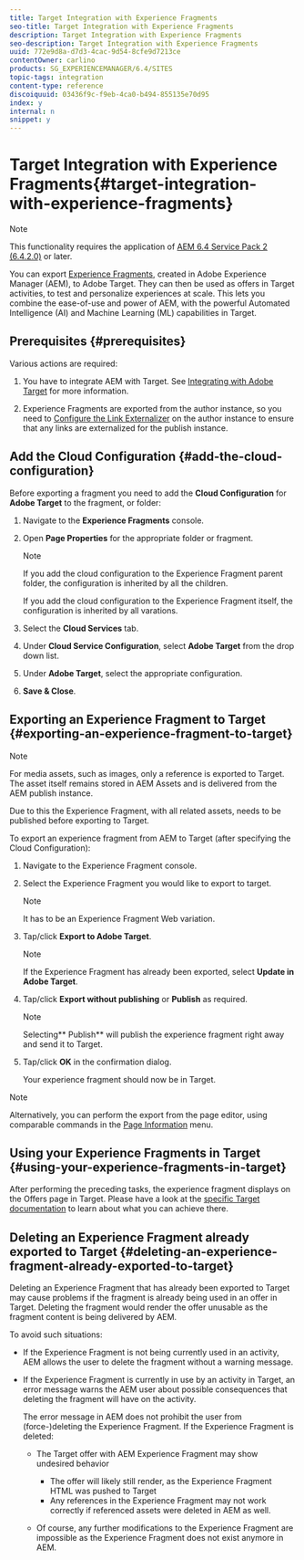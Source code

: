 ```yaml
---
title: Target Integration with Experience Fragments
seo-title: Target Integration with Experience Fragments
description: Target Integration with Experience Fragments
seo-description: Target Integration with Experience Fragments
uuid: 772e9d8a-d7d3-4cac-9d54-8cfe9d7213ce
contentOwner: carlino
products: SG_EXPERIENCEMANAGER/6.4/SITES
topic-tags: integration
content-type: reference
discoiquuid: 03436f9c-f9eb-4ca0-b494-855135e70d95
index: y
internal: n
snippet: y
---
```


# Target Integration with Experience Fragments{#target-integration-with-experience-fragments}

<!--
Comment Type: remark
Last Modified By: Alison Heimoz (aheimoz)
Last Modified Date: 2019-01-11T03:00:22.446-0500
<p>Remove for 6.5</p>
-->

>[!NOTE]
>
>This functionality requires the application of [AEM 6.4 Service Pack 2 (6.4.2.0)](../../../release-notes/sp-release-notes.md) or later.

<!--
Comment Type: remark
Last Modified By: Alison Heimoz (aheimoz)
Last Modified Date: 2019-01-07T04:24:53.668-0500
<p><a href="https://experiencecloud.adobe.com/resources/help/en_US/target/target/aem-experience-fragments.html">https://experiencecloud.adobe.com/resources/help/en_US/target/target/aem-experience-fragments.html</a></p>
-->

<!--
Comment Type: remark
Last Modified By: Alison Heimoz (aheimoz)
Last Modified Date: 2019-01-10T02:24:45.662-0500
<p><a href="https://wiki.corp.adobe.com/display/DMSArchitecture/%5BM3%5D+%5BExperience+Fragments%5D+Support+JSON+offers+for+Target">https://wiki.corp.adobe.com/display/DMSArchitecture/%5BM3%5D+%5BExperience+Fragments%5D+Support+JSON+offers+for+Target</a></p>
<h2>How to Document</h2>
<p>Documentation should be added in, or below, <a href="https://helpx.adobe.com/experience-manager/6-4/sites/authoring/using/experience-fragments.html">https://helpx.adobe.com/experience-manager/6-4/sites/authoring/using/experience-fragments.html</a></p>
<p>Here is a summary of the most important things that we need to mention:</p>
<ul>
<li>The feature allows to export Experience Fragments to Adobe Target so that they can be used as offers in Target activities</li>
<li>As a requirement for this to work, the Target Cloud Service needs to be configured in AEM, and then the configuration needs to be attached to the Experience Fragments (either folder or Experience Fragment level)</li>
<li>By default, Experience Fragments would be delivered in HTML format but this can be configured (either at the folder or Experience Fragment level)</li>
<li>Experience Fragments are exported from the author instance and the user can trigger the export from either the admin or page editor UI</li>
<li>Users can also delete offers that were exported in Target, and see the "sync status" of the offer in case it has been modified (= is the offer in sync or not in sync anymore)</li>
<li>Because the Experience Fragments are exported from the author instance, the Link Externalizer must be properly configured on the author instance to have links rewritten to point towards the publish instance</li>
<li>Media assets such as images are not being sent to Target, just their reference. The asset itself remains stored in AEM and is delivered from AEM publish, hence there is a need to publish the Experience Fragment before exporting to Target.</li>
<li>The JSON export leverages the Sling Model Exporter and thus can be easily customized by extending the OOTB Experience Fragment Sling Model</li>
</ul>
-->

<!--
Comment Type: remark
Last Modified By: Alison Heimoz (aheimoz)
Last Modified Date: 2019-01-11T08:51:15.052-0500
<p>there might be a Core Component for XFs coming....</p>
<p>https://wiki.corp.adobe.com/display/DMSArchitecture/%5BM3%5D+%5BExperience+Fragments%5D+Export+Experience+Fragments+in+JSON+to+Adobe+Target</p>
<p>This means that the Experience Fragment offer JSON can be customized if needed. The way to do so is to define a custom Experience Fragment component and then annotate how its properties should be exported in the component Sling Model. <br /> </p>
-->

You can export [Experience Fragments](../../../sites/authoring/using/experience-fragments.md), created in Adobe Experience Manager (AEM), to Adobe Target. They can then be used as offers in Target activities, to test and personalize experiences at scale. This lets you combine the ease-of-use and power of AEM, with the powerful Automated Intelligence (AI) and Machine Learning (ML) capabilities in Target.

<!--
Comment Type: remark
Last Modified By: Alison Heimoz (aheimoz)
Last Modified Date: 2019-01-10T04:23:56.043-0500
<p>6.5</p>
-->

<!--
Comment Type: remark
Last Modified By: Alison Heimoz (aheimoz)
Last Modified Date: 2019-01-10T05:38:03.992-0500
<p>see https://adobe-my.sharepoint.com/:p:/r/personal/msiegel_adobe_com/_layouts/15/Doc.aspx?sourcedoc=%7B2290ae5e-c330-4c67-aeef-644938110028%7D&action=default</p>
-->

<!--
Comment Type: draft

<p>There are three format options available for exporting an Experience Fragment to Adobe Target:</p>
<ul>
<li>HTML (the default): Support for hybrid scenarios<br /> </li>
<li>JSON: Support for headless scenarios<br /> </li>
<li>HTML & JSON</li>
</ul>
-->

## Prerequisites {#prerequisites}

Various actions are required:

1. You have to integrate AEM with Target. See [Integrating with Adobe Target](../../../sites/administering/using/target.md) for more information.

   <!--
   Comment Type: remark
   Last Modified By: Alison Heimoz (aheimoz)
   Last Modified Date: 2019-01-10T03:37:44.571-0500
   <p>for how much longer - Cloud Services config being deprecated - need to use Adobe Launch<br /> </p>
   <p><a href="https://jira.corp.adobe.com/browse/CQ-4248189">https://jira.corp.adobe.com/browse/CQ-4248189</a></p>
   -->

1. Experience Fragments are exported from the author instance, so you need to [Configure the Link Externalizer](../../../sites/developing/using/externalizer.md) on the author instance to ensure that any links are externalized for the publish instance.

## Add the Cloud Configuration {#add-the-cloud-configuration}

<!--
Comment Type: remark
Last Modified By: Alison Heimoz (aheimoz)
Last Modified Date: 2019-01-10T04:09:34.657-0500
<p>6.5</p>
-->

<!--
Comment Type: draft

<h2>Add the Cloud Configuration and Select the Export Format</h2>
-->

Before exporting a fragment you need to add the **Cloud Configuration** for **Adobe Target** to the fragment, or folder:

<!--
Comment Type: remark
Last Modified By: Alison Heimoz (aheimoz)
Last Modified Date: 2019-01-10T02:51:23.571-0500
<p>6.5</p>
-->

<!--
Comment Type: draft

<p>Before exporting a fragment you need to add the <strong>Cloud Configuration</strong> for <strong>Adobe Target</strong> to the fragment, or folder. At the same time, you can also specify the format option(s) to be used for the export.</p>
-->

<!--
Comment Type: draft

<p>The required options can be selected in <strong>Page Properties</strong> of the required folder and/or fragment; the specification will be inherited as necessary.<br /> </p>
-->

1. Navigate to the **Experience Fragments** console.
1. Open **Page Properties** for the appropriate folder or fragment.

   >[!NOTE]
   >
   >If you add the cloud configuration to the Experience Fragment parent folder, the configuration is inherited by all the children.
   >
   >
   >If you add the cloud configuration to the Experience Fragment itself, the configuration is inherited by all varations.

1. Select the **Cloud Services** tab.  

1. Under **Cloud Service Configuration**, select **Adobe Target** from the drop down list.
1. Under **Adobe Target**, select the appropriate configuration.

   <!--
   Comment Type: remark
   Last Modified By: Alison Heimoz (aheimoz)
   Last Modified Date: 2019-01-10T04:09:45.308-0500
   <p>6.5</p>
   -->

   <!--
   Comment Type: draft

   <p>Under <strong>Adobe Target</strong>, select the appropriate configuration, together with the required format option:<br /> </p>
   -->

   <!--
   Comment Type: draft

   <img imageRotate="0" src="assets/XF-Target-01.png" />
   -->

1. **Save & Close**.

## Exporting an Experience Fragment to Target {#exporting-an-experience-fragment-to-target}

>[!NOTE]
>
>For media assets, such as images, only a reference is exported to Target. The asset itself remains stored in AEM Assets and is delivered from the AEM publish instance.
>
>Due to this the Experience Fragment, with all related assets, needs to be published before exporting to Target.

To export an experience fragment from AEM to Target (after specifying the Cloud Configuration):

1. Navigate to the Experience Fragment console.
1. Select the Experience Fragment you would like to export to target.

   >[!NOTE]
   >
   >It has to be an Experience Fragment Web variation.

1. Tap/click **Export to Adobe Target**.

   >[!NOTE]
   >
   >If the Experience Fragment has already been exported, select **Update in Adobe Target**.

1. Tap/click **Export without publishing** or **Publish** as required.

   >[!NOTE]
   >
   >Selecting** Publish** will publish the experience fragment right away and send it to Target.

1. Tap/click **OK** in the confirmation dialog.

   Your experience fragment should now be in Target.

>[!NOTE]
>
>Alternatively, you can perform the export from the page editor, using comparable commands in the [Page Information](../../../sites/authoring/using/author-environment-tools.md#main-pars-title-21) menu.

## Using your Experience Fragments in Target {#using-your-experience-fragments-in-target}

After performing the preceding tasks, the experience fragment displays on the Offers page in Target. Please have a look at the [specific Target documentation](https://experiencecloud.adobe.com/resources/help/en_US/target/target/aem-experience-fragments.html) to learn about what you can achieve there.

## Deleting an Experience Fragment already exported to Target {#deleting-an-experience-fragment-already-exported-to-target}

Deleting an Experience Fragment that has already been exported to Target may cause problems if the fragment is already being used in an offer in Target. Deleting the fragment would render the offer unusable as the fragment content is being delivered by AEM.

To avoid such situations:

* If the Experience Fragment is not being currently used in an activity, AEM allows the user to delete the fragment without a warning message.
* If the Experience Fragment is currently in use by an activity in Target, an error message warns the AEM user about possible consequences that deleting the fragment will have on the activity.

  The error message in AEM does not prohibit the user from (force-)deleting the Experience Fragment. If the Experience Fragment is deleted:

    * The Target offer with AEM Experience Fragment may show undesired behavior

        * The offer will likely still render, as the Experience Fragment HTML was pushed to Target
        * Any references in the Experience Fragment may not work correctly if referenced assets were deleted in AEM as well.

    * Of course, any further modifications to the Experience Fragment are impossible as the Experience Fragment does not exist anymore in AEM.

